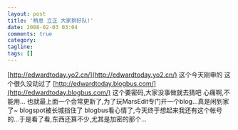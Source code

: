 ```yaml
---
layout: post
title: '稍息 立正 大家排好队!'
date: 2008-02-03 03:04
comments: true
category:
tagline:
tags: []
---
```


[http://edwardtoday.yo2.cn/](http://edwardtoday.yo2.cn/) 这个今天刚申的  这个很久没动过了 [http://edwardtoday.blogbus.com/](http://edwardtoday.blogbus.com/) 这个要密码,大家没事做就去猜吧  心痛啊,不能用... 也就最上面一个会常更新了,为了玩MarsEdit专门开一个blog...真是闲到家了~ blogspot被长城挡住了 blogbus看心情了,今天终于想起来我还有这个帐号的...于是看了看,东西还算不少,尤其是加密的那个...
